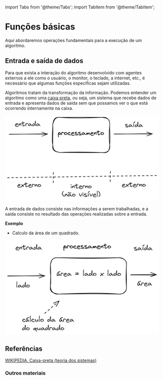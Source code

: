 import Tabs from '@theme/Tabs';
import TabItem from '@theme/TabItem';

# Funções básicas

Aqui abordaremos operações fundamentais para a execução de um algoritmo.

## Entrada e saída de dados

Para que exista a interação do algoritmo desenvolvido com agentes externos a ele como o usuário, o monitor, o teclado, a internet, etc., é necessário que algumas funções específicas sejam utilizadas.

Algoritmos tratam da transformação da informação. Podemos entender um algoritmo como uma [caixa preta](https://pt.wikipedia.org/wiki/Caixa_preta_(teoria_dos_sistemas)), ou seja, um sistema que recebe dados de entrada e apresenta dados de saída sem que possamos ver o que está ocorrendo internamente na caixa.

![Algoritmo_caixa_preta](./images/entrada_saida.png)


A entrada de dados consiste nas informações a serem trabalhadas, e a saída consiste no resultado das operações realizadas sobre a entrada.

**Exemplo**

- Calculo da área de um quadrado.

![Exemplo de algoritmo como caixa preta, mostrando o cálculo da área de um quadrado. A entrada é o lado do quadrado, o processamento é área = lado x lado, e a saída é área](./images/entrada_saida_02_area_quadrado.png)






## Referências

[WIKIPEDIA. Caixa-preta (teoria dos sistemas)](https://pt.wikipedia.org/wiki/Caixa_preta_(teoria_dos_sistemas))

### Outros materiais
